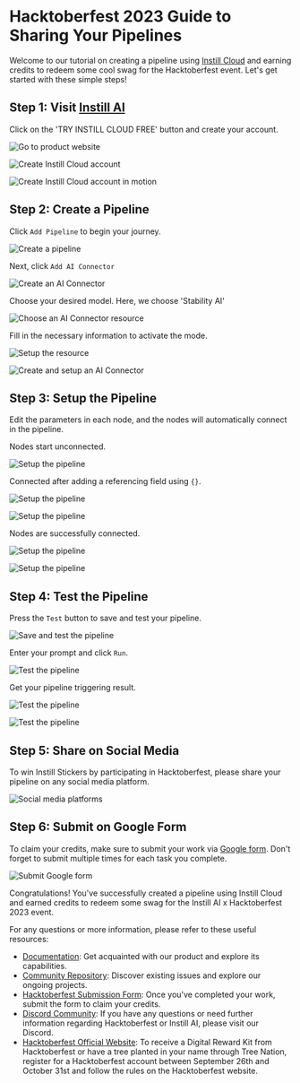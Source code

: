# Hacktoberfest 2023 Guide to Sharing Your Pipelines

Welcome to our tutorial on creating a pipeline using [Instill Cloud](https://console.instill.tech/) and earning credits to redeem some cool swag for the Hacktoberfest event. Let's get started with these simple steps!

## Step 1: Visit [Instill AI](https://www.instill.tech/)

Click on the 'TRY INSTILL CLOUD FREE' button and create your account.

![Go to product website](./assets/visit-product-website.png)

![Create Instill Cloud account](./assets/create-account.png)

![Create Instill Cloud account in motion](./assets/create-account.gif)

## Step 2: Create a Pipeline

Click `Add Pipeline` to begin your journey.

![Create a pipeline](./assets/add-pipeline.png)

Next, click `Add AI Connector`

![Create an AI Connector](./assets/add-ai-connector.png)

Choose your desired model. Here, we choose 'Stability AI'

![Choose an AI Connector resource](./assets/choose-ai-connector.png)

Fill in the necessary information to activate the mode.

![Setup the resource](./assets/config-resource.png)

![Create and setup an AI Connector](./assets/setup-ai-connector.gif)

## Step 3: Setup the Pipeline

Edit the parameters in each node, and the nodes will automatically connect in the pipeline.

Nodes start unconnected.

![Setup the pipeline](./assets/config-pipeline-1.png)

Connected after adding a referencing field using `{}`.

![Setup the pipeline](./assets/config-pipeline-2.png)

![Setup the pipeline](./assets/config-pipeline-3.png)

Nodes are successfully connected.

![Setup the pipeline](./assets/config-pipeline-4.png)

![Setup the pipeline](./assets/config-pipeline.gif)

## Step 4: Test the Pipeline

Press the `Test` button to save and test your pipeline.

![Save and test the pipeline](./assets/test-pipeline-1.png)

Enter your prompt and click `Run`.

![Test the pipeline](./assets/test-pipeline-2.png)

Get your pipeline triggering result.

![Test the pipeline](./assets/test-pipeline-3.png)

![Test the pipeline](./assets/test-pipeline.gif)

## Step 5: Share on Social Media

To win Instill Stickers by participating in Hacktoberfest, please share your pipeline on any social media platform.

![Social media platforms](./assets/share-on-social-media.webp)

## Step 6: Submit on Google Form

To claim your credits, make sure to submit your work via [Google form](https://forms.gle/2r91a7ChMLVnWLm37). Don't forget to submit multiple times for each task you complete.

![Submit Google form](./assets/submit-google-form.png)

Congratulations! You've successfully created a pipeline using Instill Cloud and earned credits to redeem some swag for the Instill AI x Hacktoberfest 2023 event.

For any questions or more information, please refer to these useful resources:

- [Documentation](https://www.instill.tech/docs): Get acquainted with our product and explore its capabilities.
- [Community Repository](https://github.com/instill-ai/community/issues?q=is:issue+is:open+label:hacktoberfest,+label:%22good+first+issue%22,%22help+wanted%22+): Discover existing issues and explore our ongoing projects.
- [Hacktoberfest Submission Form](https://forms.gle/2r91a7ChMLVnWLm37): Once you've completed your work, submit the form to claim your credits.
- [Discord Community](https://discord.gg/sevxWsqpGh): If you have any questions or need further information regarding Hacktoberfest or Instill AI, please visit our Discord.
- [Hacktoberfest Official Website](https://hacktoberfest.com/): To receive a Digital Reward Kit from Hacktoberfest or have a tree planted in your name through Tree Nation, register for a Hacktoberfest account between September 26th and October 31st and follow the rules on the Hacktoberfest website.
